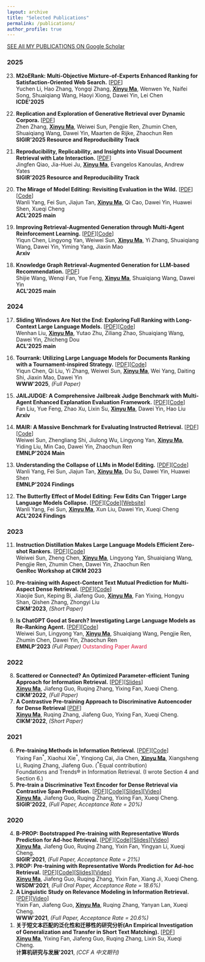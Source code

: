 ```yaml
---
layout: archive
title: "Selected Publications"
permalink: /publications/
author_profile: true
---
```

<a href="https://scholar.google.com/citations?user=DXYzAIkAAAAJ&hl=en&oi=ao">SEE All MY PUBLICATIONS ON Google Scholar</a>


### 2025


<ol start="23" reversed="reversed">
<li> <b>M2oERank: Multi-Objective Mixture-of-Experts Enhanced Ranking for Satisfaction-Oriented Web Search.</b> [<a href="https://www.computer.org/csdl/proceedings-article/icde/2025/360300e441/26FZCCGE1i0">PDF</a>]<br>
Yuchen Li, Hao Zhang, Yongqi Zhang, <ins><b>Xinyu Ma</b></ins>, Wenwen Ye, Naifei Song, Shuaiqiang Wang, Haoyi Xiong, Dawei Yin, Lei Chen
<br>
<b>ICDE'2025</b>
</li>
</ol>


<ol start="22" reversed="reversed">
<li> <b>Replication and Exploration of Generative Retrieval over Dynamic Corpora.</b> [<a href="https://arxiv.org/pdf/2504.17519">PDF</a>]<br>
Zhen Zhang, <ins><b>Xinyu Ma</b></ins>, Weiwei Sun, Pengjie Ren, Zhumin Chen, Shuaiqiang Wang, Dawei Yin, Maarten de Rijke, Zhaochun Ren
<br>
<b>SIGIR'2025 Resource and Reproducibility Track</b>
</li>
</ol>


<ol start="21" reversed="reversed">
<li> <b>Reproducibility, Replicability, and Insights into Visual Document Retrieval with Late Interaction.</b> [<a href="https://arxiv.org/pdf/2505.07730">PDF</a>]<br>
Jingfen Qiao, Jia-Huei Ju, <ins><b>Xinyu Ma</b></ins>, Evangelos Kanoulas, Andrew Yates
<br>
<b>SIGIR'2025 Resource and Reproducibility Track</b>
</li>
</ol>



<ol start="20" reversed="reversed">

<li> <b>The Mirage of Model Editing: Revisiting Evaluation in the Wild.</b> [<a href="https://arxiv.org/pdf/2501.15228">PDF</a>][<a href="https://github.com/chenyiqun/MMOA-RAG">Code</a>]<br>
Wanli Yang, Fei Sun, Jiajun Tan, <ins><b>Xinyu Ma</b></ins>, Qi Cao, Dawei Yin, Huawei Shen, Xueqi Cheng
<br>
<b>ACL'2025 main</b>
</li>
</ol>


<ol start="19" reversed="reversed">

<li> <b>Improving Retrieval-Augmented Generation through Multi-Agent Reinforcement Learning.</b> [<a href="https://arxiv.org/pdf/2501.15228">PDF</a>][<a href="https://github.com/chenyiqun/MMOA-RAG">Code</a>]<br>
Yiqun Chen, Lingyong Yan, Weiwei Sun, <ins><b>Xinyu Ma</b></ins>, Yi Zhang, Shuaiqiang Wang, Dawei Yin, Yiming Yang, Jiaxin Mao
<br>
<b>Arxiv</b>
</li>
</ol>


<ol start="18" reversed="reversed">

<li> <b>Knowledge Graph Retrieval-Augmented Generation for LLM-based Recommendation.</b> [<a href="https://arxiv.org/pdf/2501.02226">PDF</a>]<br>
Shijie Wang, Wenqi Fan, Yue Feng, <ins><b>Xinyu Ma</b></ins>, Shuaiqiang Wang, Dawei Yin
<br>
<b>ACL'2025 main</b>
</li>
</ol>



### 2024

<ol start="17" reversed="reversed">

<li> <b>Sliding Windows Are Not the End: Exploring Full Ranking with Long-Context Large Language Models.</b> [<a href="https://arxiv.org/pdf/2412.14574">PDF</a>][<a href="https://github.com/8421BCD/fullrank">Code</a>]<br>
Wenhan Liu, <ins><b>Xinyu Ma</b></ins>, Yutao Zhu, Ziliang Zhao, Shuaiqiang Wang, Dawei Yin, Zhicheng Dou
<br>
<b>ACL'2025 main</b>
</li>
</ol>

<ol start="16" reversed="reversed">

<li> <b>Tourrank: Utilizing Large Language Models for Documents Ranking with a Tournament-inspired Strategy.</b> [<a href="https://arxiv.org/pdf/2406.11678">PDF</a>][<a href="https://github.com/chenyiqun/TourRank">Code</a>]<br>
Yiqun Chen, Qi Liu, Yi Zhang, Weiwei Sun, <ins><b>Xinyu Ma</b></ins>, Wei Yang, Daiting Shi, Jiaxin Mao, Dawei Yin
<br>
<b>WWW'2025</b>, <i>(Full Paper)</i>
</li>
</ol>





<ol start="15" reversed="reversed">

<li> <b>JAILJUDGE: A Comprehensive Jailbreak Judge Benchmark with Multi-Agent Enhanced Explanation Evaluation Framework.</b> [<a href="https://arxiv.org/pdf/2410.12855">PDF</a>][<a href="https://github.com/usail-hkust/Jailjudge">Code</a>]<br>
Fan Liu, Yue Feng, Zhao Xu, Lixin Su, <ins><b>Xinyu Ma</b></ins>, Dawei Yin, Hao Liu
<br>
<b>Arxiv</b>
</li>
</ol>


<ol start="14" reversed="reversed">

<li> <b>MAIR: A Massive Benchmark for Evaluating Instructed Retrieval.</b> [<a href="https://arxiv.org/pdf/2410.10127">PDF</a>][<a href="https://github.com/sunnweiwei/Mair">Code</a>]<br>
Weiwei Sun, Zhengliang Shi, Jiulong Wu, Lingyong Yan, <ins><b>Xinyu Ma</b></ins>, Yiding Liu, Min Cao, Dawei Yin, Zhaochun Ren
<br>
<b>EMNLP'2024 Main</b>
</li>
</ol>


<ol start="13" reversed="reversed">

<li> <b>Understanding the Collapse of LLMs in Model Editing.</b> [<a href="https://arxiv.org/pdf/2406.11263">PDF</a>][<a href="https://github.com/WanliYoung/Collapse-in-Model-Editing">Code</a>]<br>
Wanli Yang, Fei Sun, Jiajun Tan, <ins><b>Xinyu Ma</b></ins>, Du Su, Dawei Yin, Huawei Shen
<br>
<b>EMNLP'2024 Findings</b>
</li>
</ol>


<ol start="12" reversed="reversed">

<li> <b>The Butterfly Effect of Model Editing: Few Edits Can Trigger Large Language Models Collapse.</b> [<a href="https://arxiv.org/pdf/2402.09656.pdf">PDF</a>][<a href="https://github.com/WanliYoung/Collapse-in-Model-Editing">Code</a>][<a href="https://yangwl.site/collapse-in-model-editing/">Website</a>]<br>
Wanli Yang, Fei Sun, <ins><b>Xinyu Ma</b></ins>, Xun Liu, Dawei Yin, Xueqi Cheng
<br>
<b>ACL'2024 Findings</b>
</li>
</ol>


### 2023

<ol start="11" reversed="reversed">

<li> <b>Instruction Distillation Makes Large Language Models Efficient Zero-shot Rankers.</b> [<a href="https://arxiv.org/pdf/2311.01555.pdf">PDF</a>][<a href="https://github.com/sunnweiwei/RankGPT">Code</a>]<br>
Weiwei Sun, Zheng Chen, <ins><b>Xinyu Ma</b></ins>, Lingyong Yan, Shuaiqiang Wang, Pengjie Ren, Zhumin Chen, Dawei Yin, Zhaochun Ren
<br>
<b>GenRec Workshop at CIKM 2023</b>
</li>
</ol>


<ol start="10" reversed="reversed">

<li> <b>Pre-training with Aspect-Content Text Mutual Prediction for Multi-Aspect Dense Retrieval.</b> [<a href="https://arxiv.org/pdf/2308.11474.pdf">PDF</a>][<a href="https://github.com/sunxiaojie99/ATTEMPT">Code</a>]<br>
Xiaojie Sun, Keping Bi, Jiafeng Guo, <ins><b>Xinyu Ma</b></ins>, Fan Yixing, Hongyu Shan, Qishen Zhang, Zhongyi Liu
<br>
<b>CIKM'2023</b>, <i>(Short Paper)</i> <br>
</li>
</ol>

<ol start="9" reversed="reversed">

<li> <b>Is ChatGPT Good at Search? Investigating Large Language Models as Re-Ranking Agent.</b> [<a href="https://arxiv.org/pdf/2208.09847.pdf">PDF</a>][<a href="https://github.com/sunnweiwei/RankGPT">Code</a>]<br>
Weiwei Sun, Lingyong Yan, <ins><b>Xinyu Ma</b></ins>, Shuaiqiang Wang, Pengjie Ren, Zhumin Chen, Dawei Yin, Zhaochun Ren 
<br>
<b>EMNLP'2023</b> <i>(Full Paper)</i> <span style="color:#DC143C"> Outstanding Paper Award </span> <br>
</li>
</ol>


### 2022

<ol start="8" reversed="reversed">

<li> <b>Scattered or Connected? An Optimized Parameter-efficient Tuning Approach for Information Retrieval.</b> [<a href="https://arxiv.org/pdf/2208.09847.pdf">PDF</a>][<a href="/files/cikm2022-pet4ir.pdf">Slides</a>]<br>
<ins><b>Xinyu Ma</b></ins>, Jiafeng Guo, Ruqing Zhang, Yixing Fan, Xueqi Cheng. <br>
<b>CIKM'2022</b>, <i>(Full Paper)</i> <br>
</li>

<li> <b>A Contrastive Pre-training Approach to Discriminative Autoencoder for Dense Retrieval</b> [<a href="https://arxiv.org/pdf/2208.09846.pdf">PDF</a>]<br>
<ins><b>Xinyu Ma</b></ins>, Ruqing Zhang, Jiafeng Guo, Yixing Fan, Xueqi Cheng. <br>
<b>CIKM'2022</b>, <i>(Short Paper)</i> <br>
</li>

</ol>


### 2021
<ol start="6" reversed="reversed">

<li> <b>Pre-training Methods in Information Retrieval.</b> [<a href="https://arxiv.org/abs/2111.13853">PDF</a>][<a href="https://github.com/ict-bigdatalab/awesome-pretrained-models-for-information-retrieval">Code</a>] <br>
Yixing Fan<sup>*</sup>, Xiaohui Xie<sup>*</sup>, Yinqiong Cai, Jia Chen, <ins><b>Xinyu Ma</b></ins>, Xiangsheng Li, Ruqing Zhang, Jiafeng Guo. (<sup>*</sup>Equal contribution) <br>
Foundations and Trends® in Information Retrieval. (I wrote Section 4 and Section 6.) <br> 
</li>

<li> <b>Pre-train a Discriminative Text Encoder for Dense Retrieval via Contrastive Span Prediction.</b> [<a href="https://arxiv.org/abs/2204.10641">PDF</a>][<a href="https://github.com/Albert-Ma/COSTA">Code</a>][<a href="/files/costa_slides.pdf">Slides</a>][<a href="https://dl.acm.org/doi/abs/10.1145/3477495.3531772">Video</a>]<br>
<ins><b>Xinyu Ma</b></ins>, Jiafeng Guo, Ruqing Zhang, Yixing Fan, Xueqi Cheng. <br>
<b>SIGIR'2022</b>, <i>(Full Paper, Acceptance Rate = 20%)</i> <br>
</li>

</ol>


### 2020

<ol start="4" reversed="reversed">

<li> <b>B-PROP: Bootstrapped Pre-training with Representative Words Prediction for Ad-hoc Retrieval.</b> [<a href="https://arxiv.org/abs/2104.09791">PDF</a>][<a href="https://github.com/Albert-Ma/PROP">Code</a>][<a href="/files/bprop_slides.pdf">Slides</a>][<a href="https://www.bilibili.com/video/BV1mV411H7du/">Video</a>]<br>
<ins><b>Xinyu Ma</b></ins>, Jiafeng Guo, Ruqing Zhang, Yixin Fan, Yingyan Li, Xueqi Cheng. <br>
<b>SIGIR'2021</b>, <i>(Full Paper, Acceptance Rate = 21%)</i> <br>
</li>

<li> <b>PROP: Pre-training with Representative Words Prediction for Ad-hoc Retrieval.</b> [<a href="https://arxiv.org/abs/2010.10137">PDF</a>][<a href="https://github.com/Albert-Ma/PROP">Code</a>][<a href="/files/prop_slides.pdf">Slides</a>][<a href="https://www.bilibili.com/video/BV1by4y1T7k7/">Video</a>] <br>
<ins><b>Xinyu Ma</b></ins>, Jiafeng Guo, Ruqing Zhang, Yixin Fan, Xiang Ji, Xueqi Cheng. <br>
<b>WSDM'2021</b>, <i>(Full Oral Paper, Acceptance Rate = 18.6%)</i> <br>
</li>

<li><b>A Linguistic Study on Relevance Modeling in Information Retrieval.</b> [<a href="https://arxiv.org/abs/2103.00956">PDF</a>][<a href="https://www.youtube.com/watch?v=7YIGMUGNP4o">Video</a>]<br>
Yixin Fan, Jiafeng Guo, <ins><b>Xinyu Ma</b></ins>, Ruqing Zhang, Yanyan Lan, Xueqi Cheng. <br>
<b>WWW'2021</b>, <i>(Full Paper, Acceptance Rate = 20.6%)</i> <br>
</li>

<li> <b>关于短文本匹配的泛化性和迁移性的研究分析(An Empirical Investigation of Generalization and Transfer in Short Text Matching).</b> [<a href="/files/crad2022-short-text-matching.pdf">PDF</a>]<br>
<ins><b>Xinyu Ma</b></ins>, Yixing Fan, Jiafeng Guo, Ruqing Zhang, Lixin Su, Xueqi Cheng. <br>
<b>计算机研究与发展'2021</b>, <i>(CCF A 中文期刊)</i>
</li>

</ol>